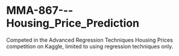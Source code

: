 # MMA-867---Housing_Price_Prediction
Competed in the Advanced Regression Techniques Housing Prices competition on Kaggle, limited to using regression techniques only.  
